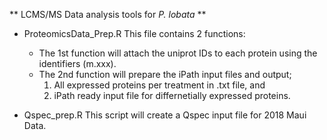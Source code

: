 ** LCMS/MS Data analysis tools for *P. lobata* **

- ProteomicsData_Prep.R 
  This file contains 2 functions: 
  - The 1st function will attach the uniprot IDs to each protein using the identifiers (m.xxx).
  - The 2nd function will prepare the iPath input files and output; 
    1. All expressed proteins per treatment in .txt file, and 
    2. iPath ready input file for differnetially expressed proteins.  
           
- Qspec_prep.R
   This script will create a Qspec input file for 2018 Maui Data.